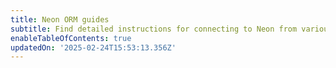 ```yaml
---
title: Neon ORM guides
subtitle: Find detailed instructions for connecting to Neon from various ORMs
enableTableOfContents: true
updatedOn: '2025-02-24T15:53:13.356Z'
---
```


<TechCards>

<a href="/docs/guides/django" title="Django" description="Connect a Django application to Neon" icon="django"></a>

<a href="/docs/guides/drizzle" title="Drizzle" description="Learn how to use Drizzle ORM with your Neon Postgres database (Drizzle docs)" icon="drizzle"></a>

<a href="/docs/guides/elixir-ecto" title="Elixir Ecto" description="Connect from Elixir with Ecto to Neon" icon="elixir"></a>

<a href="/docs/guides/laravel" title="Laravel" description="Connect a Laravel application to Neon" icon="laravel"></a>

<a href="/docs/guides/prisma" title="Prisma" description="Learn how to connect from Prisma ORM to your Neon Postgres database" icon="prisma"></a>

<a href="/docs/guides/ruby-on-rails" title="Rails" description="Connect a Rails application to Neon" icon="rails"></a>

<a href="/docs/guides/sqlalchemy" title="SQLAlchemy" description="Connect a SQLAlchemy application to Neon" icon="sqlalchemy"></a>

</TechCards>
